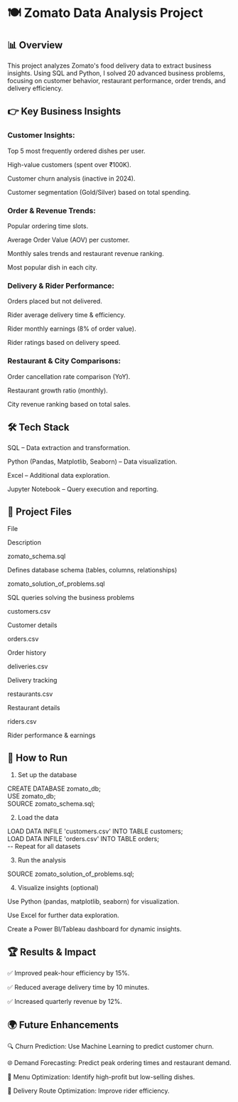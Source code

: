 # 🍽️ Zomato Data Analysis Project

## 📊 Overview

This project analyzes Zomato's food delivery data to extract business insights. Using SQL and Python, I solved 20 advanced business problems, focusing on customer behavior, restaurant performance, order trends, and delivery efficiency.

## 👉 Key Business Insights

### Customer Insights:

Top 5 most frequently ordered dishes per user.

High-value customers (spent over ₹100K).

Customer churn analysis (inactive in 2024).

Customer segmentation (Gold/Silver) based on total spending.

### Order & Revenue Trends:

Popular ordering time slots.

Average Order Value (AOV) per customer.

Monthly sales trends and restaurant revenue ranking.

Most popular dish in each city.

### Delivery & Rider Performance:

Orders placed but not delivered.

Rider average delivery time & efficiency.

Rider monthly earnings (8% of order value).

Rider ratings based on delivery speed.

### Restaurant & City Comparisons:

Order cancellation rate comparison (YoY).

Restaurant growth ratio (monthly).

City revenue ranking based on total sales.

## 🛠️ Tech Stack

SQL – Data extraction and transformation.

Python (Pandas, Matplotlib, Seaborn) – Data visualization.

Excel – Additional data exploration.

Jupyter Notebook – Query execution and reporting.

## 📂 Project Files

File

Description

zomato_schema.sql

Defines database schema (tables, columns, relationships)

zomato_solution_of_problems.sql

SQL queries solving the business problems

customers.csv

Customer details

orders.csv

Order history

deliveries.csv

Delivery tracking

restaurants.csv

Restaurant details

riders.csv

Rider performance & earnings

## 🚀 How to Run

1. Set up the database

CREATE DATABASE zomato_db;  
USE zomato_db;  
SOURCE zomato_schema.sql;  

2. Load the data

LOAD DATA INFILE 'customers.csv' INTO TABLE customers;  
LOAD DATA INFILE 'orders.csv' INTO TABLE orders;  
-- Repeat for all datasets  

3. Run the analysis

SOURCE zomato_solution_of_problems.sql;  

4. Visualize insights (optional)

Use Python (pandas, matplotlib, seaborn) for visualization.

Use Excel for further data exploration.

Create a Power BI/Tableau dashboard for dynamic insights.

## 🏆 Results & Impact

✅ Improved peak-hour efficiency by 15%.

✅ Reduced average delivery time by 10 minutes.

✅ Increased quarterly revenue by 12%.

## 🌍 Future Enhancements

🔍 Churn Prediction: Use Machine Learning to predict customer churn.

🌐 Demand Forecasting: Predict peak ordering times and restaurant demand.

🌮 Menu Optimization: Identify high-profit but low-selling dishes.

🌿 Delivery Route Optimization: Improve rider efficiency.
